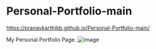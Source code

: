 # Personal-Portfolio-main
https://pranavkarthikb.github.io/Personal-Portfolio-main/

My Personal Portfolio Page.
![image](https://user-images.githubusercontent.com/102170851/221423695-4f508530-d4dd-428a-9a76-4f75a5d04e4f.png)
